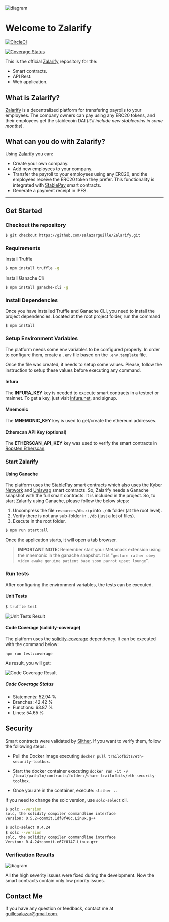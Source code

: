 ![diagram](./docs/images/horizontal_logo_name.png)

# Welcome to Zalarify

[![CircleCI](https://circleci.com/gh/salazarguille/Zalarify/tree/master.svg?style=svg&circle-token=2233c5b8e37df5758cbdd49dcb034b65837b89f8)](https://circleci.com/gh/salazarguille/Zalarify/tree/master)

[![Coverage Status](https://coveralls.io/repos/github/salazarguille/Zalarify/badge.svg?branch=master)](https://coveralls.io/github/salazarguille/Zalarify?branch=master)

This is the official [Zalarify](http://zalarify.io) repository for the:

- Smart contracts.
- API Rest.
- Web application.

## What is Zalarify?

[Zalarify](http://zalarify.io) is a decentralized platform for transfering payrolls to your employees. The company owners can pay using any ERC20 tokens, and their employees get the stablecoin DAI (*it'll include new stablecoins in some months*).

## What can you do with Zalarify?

Using [Zalarify](http://zalarify.io) you can:

- Create your own company.
- Add new employees to your company.
- Transfer the payroll to your employees using any ERC20, and the employees receive the ERC20 token they prefer. This functionality is integrated with [StablePay](http://stablepay.io) smart contracts.
- Generate a payment receipt in IPFS.

---

## Get Started

### Checkout the repository

```sh
$ git checkout https://github.com/salazarguille/Zalarify.git
```

### Requirements

Install Truffle
```sh
$ npm install truffle -g
```

Install Ganache Cli

```sh
$ npm install ganache-cli -g
```

### Install Dependencies

Once you have installed Truffle and Ganache CLI, you need to install the project dependencies. Located at the root project folder, run the command

```sh
$ npm install
```

### Setup Environment Variables

The platform needs some env variables to be configured properly. In order to configure them, create a `.env` file based on the `.env.template` file.

Once the file was created, it needs to setup some values. Please, follow the instruction to setup these values before executing any command.

#### Infura

The **INFURA_KEY** key is needed to execute smart contracts in a testnet or mainnet. To get a key, just visit [Infura.net](https://infura.net), and signup.

#### Mnemonic

 The **MNEMONIC_KEY** key is used to get/create the ethereum addresses.

#### Etherscan API Key (optional)

The **ETHERSCAN_API_KEY** key was used to verify the smart contracts in [Ropsten Etherscan](https://ropsten.etherscan).

### Start Zalarify

#### Using Ganache

The platform uses the [StablePay](http://stablepay.io) smart contracts which also uses the [Kyber Network](https://kyber.network) and [Uniswap](https://uniswap.io/k) smart contracts. So, Zalarify needs a Ganache snapshot with the full smart contracts. It is included in the project. So, to start Zalarify using Ganache, please follow the below steps:

1. Uncompress the file ```resources/db.zip``` into ```./db``` folder (at the root level).
2. Verify there is not any sub-folder in ```./db``` (just a lot of files).
3. Execute in the root folder.

```sh
$ npm run start:all
```

Once the application starts, it will open a tab browser.

> **IMPORTANT NOTE:** Remember start your Metamask extension using the mnemonic in the ganache snapshot. It is "`gesture rather obey video awake genuine patient base soon parrot upset lounge`".

### Run tests

After configuring the environment variables, the tests can be executed.

#### Unit Tests

```sh
$ truffle test
```

![Unit Tests Result](./docs/images/truffle_test_results.png)

#### Code Coverage (solidity-coverage)

The platform uses the [solidity-coverage](https://github.com/sc-forks/solidity-coverage) dependency. It can be executed with the command below:

```npm run test:coverage```

As result, you will get:

![Code Coverage Result](./docs/images/code_coverage_results.png)

##### Code Coverage Status

- Statements: 52.94 %
- Branches: 42.42 %
- Functions: 63.87 %
- Lines: 54.65 %

## Security

Smart contracts were validated by [Slither](https://github.com/crytic/slither/blob/master/README.md). If you want to verify them, follow the following steps:

* Pull the Docker Image executing ```docker pull trailofbits/eth-security-toolbox```.

* Start the docker container executing ```docker run -it -v /local/path/to/contracts/folder:/share trailofbits/eth-security-toolbox```.

* Once you are in the container, execute: ```slither .```.

If you need to change the solc version, use ```solc-select``` cli.

```bash
$ solc --version
solc, the solidity compiler commandline interface
Version: 0.5.2+commit.1df8f40c.Linux.g++

$ solc-select 0.4.24
$ solc --version
solc, the solidity compiler commandline interface
Version: 0.4.24+commit.e67f0147.Linux.g++
```

### Verification Results

![diagram](./docs/images/slither_results.png)

All the high severity issues were fixed during the development. Now the smart contracts contain only low priority issues.

## Contact Me

If you have any question or feedback, contact me at guillesalazar@gmail.com.

